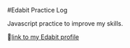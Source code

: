 #Edabit Practice Log

Javascript practice to improve my skills.

🔗[link to my Edabit profile](https://edabit.com/user/araT9dEi3hjPnrWpn)

